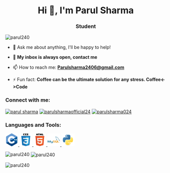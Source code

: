 <h1 align="center">Hi 👋, I'm Parul Sharma</h1>
<h3 align="center">Student</h3>

<p align="left"> <img src="https://komarev.com/ghpvc/?username=parul240&label=Profile%20views&color=0e75b6&style=flat" alt="parul240" /> </p>

- 💬 Ask me about anything, I'll be happy to help! 
- 💬 **My inbox is always open, contact me**

- 📫 How to reach me: **Parulsharma2406@gmail.com**

- ⚡ Fun fact: **Coffee can be the ultimate solution for any stress. Coffee<->Code**

<h3 align="left">Connect with me:</h3>
<p align="left">
<a href="https://linkedin.com/in/parul sharma" target="blank"><img align="center" src="https://raw.githubusercontent.com/rahuldkjain/github-profile-readme-generator/master/src/images/icons/Social/linked-in-alt.svg" alt="parul sharma" height="30" width="40" /></a>
<a href="https://instagram.com/parulsharmaofficial24" target="blank"><img align="center" src="https://raw.githubusercontent.com/rahuldkjain/github-profile-readme-generator/master/src/images/icons/Social/instagram.svg" alt="parulsharmaofficial24" height="30" width="40" /></a>
<a href="https://www.hackerrank.com/parulsharma024" target="blank"><img align="center" src="https://raw.githubusercontent.com/rahuldkjain/github-profile-readme-generator/master/src/images/icons/Social/hackerrank.svg" alt="parulsharma024" height="30" width="40" /></a>
</p>

<h3 align="left">Languages and Tools:</h3>
<p align="left"> <a href="https://www.w3schools.com/cpp/" target="_blank" rel="noreferrer"> <img src="https://raw.githubusercontent.com/devicons/devicon/master/icons/cplusplus/cplusplus-original.svg" alt="cplusplus" width="40" height="40"/> </a> <a href="https://www.w3schools.com/css/" target="_blank" rel="noreferrer"> <img src="https://raw.githubusercontent.com/devicons/devicon/master/icons/css3/css3-original-wordmark.svg" alt="css3" width="40" height="40"/> </a> <a href="https://www.w3.org/html/" target="_blank" rel="noreferrer"> <img src="https://raw.githubusercontent.com/devicons/devicon/master/icons/html5/html5-original-wordmark.svg" alt="html5" width="40" height="40"/> </a> <a href="https://www.mysql.com/" target="_blank" rel="noreferrer"> <img src="https://raw.githubusercontent.com/devicons/devicon/master/icons/mysql/mysql-original-wordmark.svg" alt="mysql" width="40" height="40"/> </a> <a href="https://www.python.org" target="_blank" rel="noreferrer"> <img src="https://raw.githubusercontent.com/devicons/devicon/master/icons/python/python-original.svg" alt="python" width="40" height="40"/> </a> </p>

<p><img align="left" src="https://github-readme-stats.vercel.app/api/top-langs?username=parul240&show_icons=true&locale=en&layout=compact" alt="parul240" /></p>

<p>&nbsp;<img align="center" src="https://github-readme-stats.vercel.app/api?username=parul240&show_icons=true&locale=en" alt="parul240" /></p>

<p><img align="center" src="https://github-readme-streak-stats.herokuapp.com/?user=parul240&" alt="parul240" /></p>

